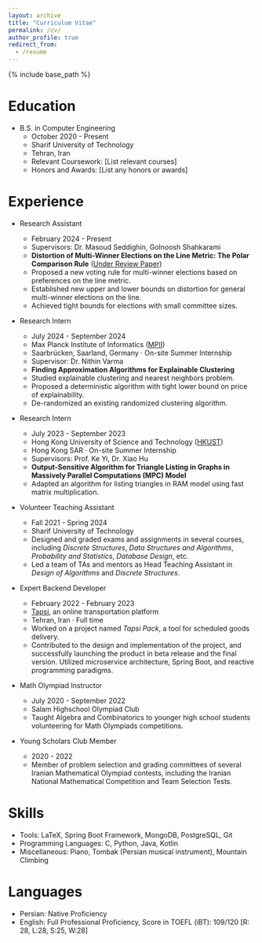 ```yaml
---
layout: archive
title: "Curriculum Vitae"
permalink: /cv/
author_profile: true
redirect_from:
  - /resume
---
```


{% include base_path %}

Education
======
* B.S. in Computer Engineering
    * October 2020 - Present
    * Sharif University of Technology
    * Tehran, Iran
    * Relevant Coursework: [List relevant courses]
    * Honors and Awards: [List any honors or awards]

Experience
======

* Research Assistant 
  * February 2024 - Present
  * Supervisors: Dr. Masoud Seddighin, Golnoosh Shahkarami
  * **Distortion of Multi-Winner Elections on the Line Metric: The Polar Comparison Rule** ([Under Review Paper](https://arxiv.org/abs/2411.13720))
  * Proposed a new voting rule for multi-winner elections based on preferences on the line metric.
  * Established new upper and lower bounds on distortion for general multi-winner elections on the line.
  * Achieved tight bounds for elections with small committee sizes.

* Research Intern
  * July 2024 - September 2024
  * Max Planck Institute of Informatics ([MPII](https://www.mpi-inf.mpg.de/))
  * Saarbrücken, Saarland, Germany · On-site Summer Internship
  * Supervisor: Dr. Nithin Varma
  * **Finding Approximation Algorithms for Explainable Clustering**
  * Studied explainable clustering and nearest neighbors problem.
  * Proposed a deterministic algorithm with tight lower bound on price of explainability.
  * De-randomized an existing randomized clustering algorithm.

* Research Intern
  * July 2023 - September 2023
  * Hong Kong University of Science and Technology ([HKUST](https://hkust.edu.hk))
  * Hong Kong SAR · On-site Summer Internship
  * Supervisors: Prof. Ke Yi, Dr. Xiao Hu
  * **Output-Sensitive Algorithm for Triangle Listing in Graphs in Massively Parallel Computations (MPC) Model**
  * Adapted an algorithm for listing triangles in RAM model using fast matrix multiplication.

* Volunteer Teaching Assistant
  * Fall 2021 - Spring 2024
  * Sharif University of Technology 
  * Designed and graded exams and assignments in several courses, including _Discrete Structures_, _Data Structures and Algorithms_, _Probability and Statistics_, _Database Design_, etc.
  * Led a team of TAs and mentors as Head Teaching Assistant in _Design of Algorithms_ and _Discrete Structures_.

* Expert Backend Developer
    * February 2022 - February 2023
    * [Tapsi](https://www.linkedin.com/company/tapsi/about/), an online transportation platform
    * Tehran, Iran · Full time
    * Worked on a project named _Tapsi Pack_, a tool for scheduled goods delivery.
    * Contributed to the design and implementation of the project, and successfully launching the product in beta release and the final version. Utilized microservice architecture, Spring Boot, and reactive programming paradigms.

* Math Olympiad Instructor
    * July 2020 - September 2022
    * Salam Highschool Olympiad Club
    * Taught Algebra and Combinatorics to younger high school students volunteering for Math Olympiads competitions.

* Young Scholars Club Member
  * 2020 - 2022 
  * Member of problem selection and grading committees of several Iranian Mathematical Olympiad contests, including the Iranian National Mathematical Competition and Team Selection Tests.

Skills
======
* Tools: LaTeX, Spring Boot Framework, MongoDB, PostgreSQL, Git
* Programming Languages: C, Python, Java, Kotlin
* Miscellaneous: Piano, Tombak (Persian musical instrument), Mountain Climbing

Languages
======
* Persian: Native Proficiency
* English: Full Professional Proficiency, Score in TOEFL (iBT): 109/120 [R: 28, L:28, S:25, W:28]
